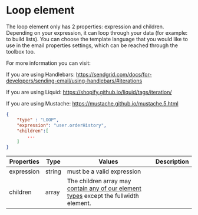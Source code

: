 # Loop element

The loop element only has 2 properties: expression and children.
Depending on your expression, it can loop through your data (for example: to build lists).
You can choose the template language that you would like to use in the email properties settings, which can be reached through the toolbox too.

For more information you can visit:

If you are using Handlebars: https://sendgrid.com/docs/for-developers/sending-email/using-handlebars/#iterations

If you are using Liquid: https://shopify.github.io/liquid/tags/iteration/

If you are using Mustache: https://mustache.github.io/mustache.5.html

```json
{
	"type" : "LOOP",
	"expression": "user.orderHistory",
	"children":[
		...
	]
}
```

Properties | Type | Values | Description
--- | --- | --- | ---
expression | string | must be a valid expression
children | array | The children array may [contain any of our element types](/elements) except the fullwidth element.

